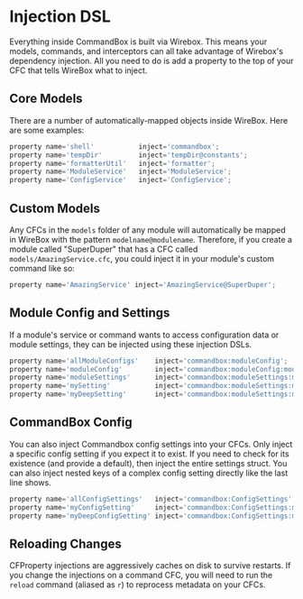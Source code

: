 # Injection DSL

Everything inside CommandBox is built via Wirebox. This means your models, commands, and interceptors can all take advantage of Wirebox's dependency injection. All you need to do is add a property to the top of your CFC that tells WireBox what to inject.

## Core Models

There are a number of automatically-mapped objects inside WireBox. Here are some examples:

```javascript
property name='shell'           inject='commandbox';
property name='tempDir'         inject='tempDir@constants';
property name='formatterUtil'   inject='formatter';
property name='ModuleService'   inject='ModuleService';
property name='ConfigService'   inject='ConfigService';
```

## Custom Models

Any CFCs in the `models` folder of any module will automatically be mapped in WireBox with the pattern `modelname@modulename`. Therefore, if you create a module called "SuperDuper" that has a CFC called `models/AmazingService.cfc`, you could inject it in your module's custom command like so:

```javascript
property name='AmazingService' inject='AmazingService@SuperDuper';
```

## Module Config and Settings

If a module's service or command wants to access configuration data or module settings, they can be injected using these injection DSLs.

```javascript
property name='allModuleConfigs'    inject='commandbox:moduleConfig';
property name='moduleConfig'        inject='commandbox:moduleConfig:moduleName';
property name='moduleSettings'      inject='commandbox:moduleSettings:moduleName';
property name='mySetting'           inject='commandbox:moduleSettings:moduleName:mySetting';
property name='myDeepSetting'       inject='commandbox:moduleSettings:moduleName:mySetting';
```

## CommandBox Config

You can also inject Commandbox config settings into your CFCs. Only inject a specific config setting if you expect it to exist. If you need to check for its existence \(and provide a default\), then inject the entire settings struct. You can also inject nested keys of a complex config setting directly like the last line shows.

```javascript
property name='allConfigSettings'   inject='commandbox:ConfigSettings';
property name='myConfigSetting'     inject='commandbox:ConfigSettings:myConfigSetting';
property name='myDeepConfigSetting' inject='commandbox:ConfigSettings:myConfigSetting.nested.keys.here';
```

## Reloading Changes

CFProperty injections are aggressively caches on disk to survive restarts.  If you change the injections on a command CFC, you will need to run the `reload` command \(aliased as `r`\) to reprocess metadata on your CFCs.

